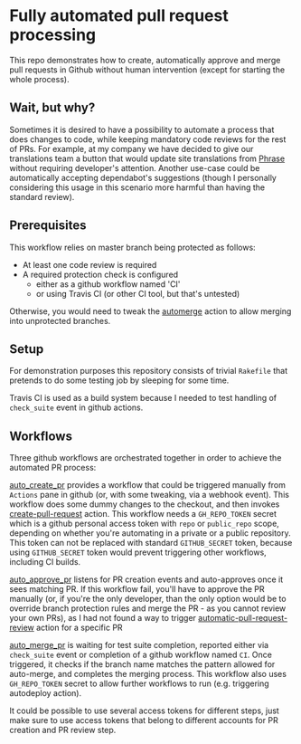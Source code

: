 # Fully automated pull request processing

This repo demonstrates how to create, automatically approve and merge pull
requests in Github without human intervention (except for starting the whole
process).

## Wait, but why?

Sometimes it is desired to have a possibility to automate a process that does
changes to code, while keeping mandatory code reviews for the rest of PRs.
For example, at my company we have decided to give our translations team
a button that would update site translations from [Phrase](https://phrase.com)
without requiring developer's attention. Another use-case could be
automatically accepting dependabot's suggestions (though I personally
considering this usage in this scenario more harmful than having the standard
review).

## Prerequisites

This workflow relies on master branch being protected as follows:

- At least one code review is required
- A required protection check is configured
  - either as a github workflow named 'CI'
  - or using Travis CI (or other CI tool, but that's untested)

Otherwise, you would need to tweak the
[automerge](https://github.com/marketplace/actions/auto-merge-pull-request)
action to allow merging into unprotected branches.

## Setup

For demonstration purposes this repository consists of trivial `Rakefile` that
pretends to do some testing job by sleeping for some time.

Travis CI is used as a build system because I needed to test handling of
`check_suite` event in github actions.

## Workflows

Three github workflows are orchestrated together in order to achieve the
automated PR process:

[auto_create_pr](.github/workflows/auto_create_pr.yml) provides a workflow
that could be triggered manually from `Actions` pane in github (or, with some
tweaking, via a webhook event). This workflow does some dummy changes to the
checkout, and then invokes
[create-pull-request](https://github.com/marketplace/actions/create-pull-request)
action. This workflow needs a `GH_REPO_TOKEN` secret which is a github
personal access token with `repo` or `public_repo` scope, depending on whether
you're automating in a private or a public repository. This token can not be
replaced with standard `GITHUB_SECRET` token, because using `GITHUB_SECRET`
token would prevent triggering other workflows, including CI builds.

[auto_approve_pr](.github/workflows/auto_approve_pr.yml) listens for PR
creation events and auto-approves once it sees matching PR. If this workflow
fail, you'll have to approve the PR manually (or, if you're the only
developer, than the only option would be to override branch protection rules
and merge the PR - as you cannot review your own PRs),
as I had not found a way to trigger
[automatic-pull-request-review](https://github.com/marketplace/actions/automatic-pull-request-review)
action for a specific PR

[auto_merge_pr](.github/workflows/auto_merge_pr.yml) is waiting for test suite
completion, reported either via `check_suite` event or completion of a github
workflow named `CI`. Once triggered, it checks if the branch name matches
the pattern allowed for auto-merge, and completes the merging process.
This workflow also uses `GH_REPO_TOKEN` secret to allow further workflows to
run (e.g. triggering autodeploy action).

It could be possible to use several access tokens for different steps, just
make sure to use access tokens that belong to different accounts for PR
creation and PR review step.
